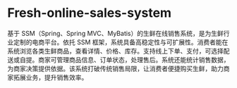 # Fresh-online-sales-system
基于 SSM（Spring、Spring MVC、MyBatis）的生鲜在线销售系统，是为生鲜行业定制的电商平台。依托 SSM 框架，系统具备高稳定性与可扩展性。消费者能在系统浏览各类生鲜商品，查看详情、价格、库存。支持线上下单、支付，可选择配送或自提。商家可管理商品信息、订单状态，处理售后。系统还能统计销售数据，为商家决策提供依据。该系统打破传统销售局限，让消费者便捷购买生鲜，助力商家拓展业务，提升销售效率。 
